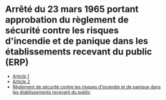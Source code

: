 # Arrêté du 23 mars 1965 portant approbation du règlement de sécurité contre les risques d'incendie et de panique dans les établissements recevant du public (ERP)

- [Article 1](article-1.md)
- [Article 2](article-2.md)
- [Règlement de sécurité contre les risques d'incendie et de panique dans les établissements recevant du public](reglement-de-securite-contre-les-risques-d-incendie-et)
